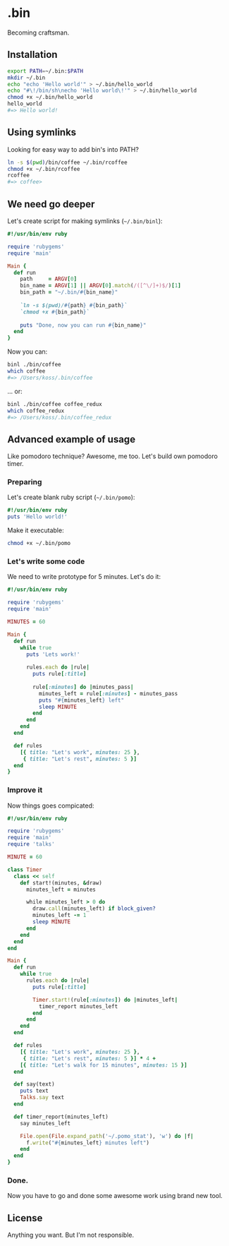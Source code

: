 # .bin

Becoming craftsman.

## Installation

``` sh
export PATH=~/.bin:$PATH
mkdir ~/.bin
echo "echo 'Hello world'" > ~/.bin/hello_world
echo "#\!/bin/sh\necho 'Hello world\!'" > ~/.bin/hello_world
chmod +x ~/.bin/hello_world
hello_world
#=> Hello world!
```

## Using symlinks

Looking for easy way to add bin's into PATH?

``` sh
ln -s $(pwd)/bin/coffee ~/.bin/rcoffee
chmod +x ~/.bin/rcoffee
rcoffee
#=> coffee>
```

## We need go deeper

Let's create script for making symlinks (`~/.bin/binl`):

``` ruby
#!/usr/bin/env ruby

require 'rubygems'
require 'main'

Main {
  def run
    path     = ARGV[0]
    bin_name = ARGV[1] || ARGV[0].match(/([^\/]+)$/)[1]
    bin_path = "~/.bin/#{bin_name}"
    
    `ln -s $(pwd)/#{path} #{bin_path}`
    `chmod +x #{bin_path}`
    
    puts "Done, now you can run #{bin_name}"
  end
}
```

Now you can:

``` sh
binl ./bin/coffee
which coffee
#=> /Users/koss/.bin/coffee
```

... or:

``` sh
binl ./bin/coffee coffee_redux
which coffee_redux
#=> /Users/koss/.bin/coffee_redux
```

## Advanced example of usage

Like pomodoro technique? Awesome, me too. Let's build own pomodoro timer.

### Preparing

Let's create blank ruby script (`~/.bin/pomo`):

``` ruby
#!/usr/bin/env ruby
puts 'Hello world!'
```

Make it executable:

``` sh
chmod +x ~/.bin/pomo
```

### Let's write some code

We need to write prototype for 5 minutes. Let's do it:

``` ruby
#!/usr/bin/env ruby

require 'rubygems'
require 'main'

MINUTES = 60

Main {
  def run
    while true
      puts 'Lets work!'
      
      rules.each do |rule|
        puts rule[:title]
        
        rule[:minutes] do |minutes_pass|
          minutes_left = rule[:minutes] - minutes_pass
          puts "#{minutes_left} left"
          sleep MINUTE
        end
      end
    end
  end

  def rules
    [{ title: "Let's work", minutes: 25 },
     { title: "Let's rest", minutes: 5 }]
  end
}
```

### Improve it

Now things goes compicated:

``` ruby
#!/usr/bin/env ruby

require 'rubygems'
require 'main'
require 'talks'

MINUTE = 60

class Timer
  class << self
    def start!(minutes, &draw)
      minutes_left = minutes

      while minutes_left > 0 do
        draw.call(minutes_left) if block_given?
        minutes_left -= 1
        sleep MINUTE
      end
    end
  end
end

Main {
  def run
    while true
      rules.each do |rule|
        puts rule[:title]

        Timer.start!(rule[:minutes]) do |minutes_left|
          timer_report minutes_left
        end
      end
    end
  end

  def rules
    [{ title: "Let's work", minutes: 25 },
     { title: "Let's rest", minutes: 5 }] * 4 +
    [{ title: "Let's walk for 15 minutes", minutes: 15 }]
  end

  def say(text)
    puts text
    Talks.say text
  end

  def timer_report(minutes_left)
    say minutes_left

    File.open(File.expand_path('~/.pomo_stat'), 'w') do |f|
      f.write("#{minutes_left} minutes left")
    end
  end
}
```

### Done.

Now you have to go and done some awesome work using brand new tool.


## License

Anything you want. But I'm not responsible.
